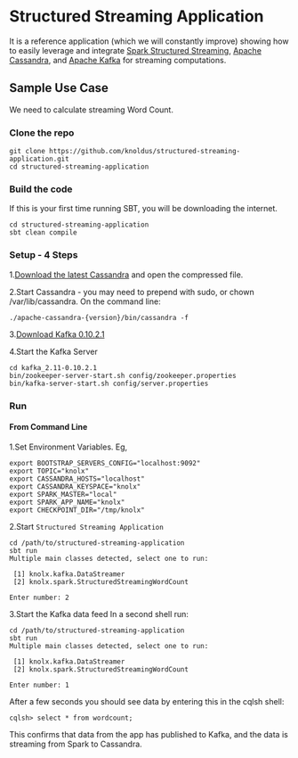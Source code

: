 # Structured Streaming Application

It is a reference application (which we will constantly improve) showing how to easily leverage and integrate [Spark Structured Streaming](http://spark.apache.org/docs/latest/structured-streaming-programming-guide.html),
[Apache Cassandra](http://cassandra.apache.org), and [Apache Kafka](http://kafka.apache.org) for streaming computations.
  
## Sample Use Case
We need to calculate streaming Word Count.

### Clone the repo

    git clone https://github.com/knoldus/structured-streaming-application.git
    cd structured-streaming-application

### Build the code 
If this is your first time running SBT, you will be downloading the internet.

    cd structured-streaming-application
    sbt clean compile

### Setup - 4 Steps
1.[Download the latest Cassandra](http://cassandra.apache.org/download/) and open the compressed file.

2.Start Cassandra - you may need to prepend with sudo, or chown /var/lib/cassandra. On the command line:

    ./apache-cassandra-{version}/bin/cassandra -f

3.[Download Kafka 0.10.2.1](https://www.apache.org/dyn/closer.cgi?path=/kafka/0.10.2.1/kafka_2.11-0.10.2.1.tgz)

4.Start the Kafka Server

    cd kafka_2.11-0.10.2.1
    bin/zookeeper-server-start.sh config/zookeeper.properties
    bin/kafka-server-start.sh config/server.properties

### Run
#### From Command Line
1.Set Environment Variables. Eg,

    export BOOTSTRAP_SERVERS_CONFIG="localhost:9092"
    export TOPIC="knolx"
    export CASSANDRA_HOSTS="localhost"
    export CASSANDRA_KEYSPACE="knolx"
    export SPARK_MASTER="local"
    export SPARK_APP_NAME="knolx"
    export CHECKPOINT_DIR="/tmp/knolx"

2.Start `Structured Streaming Application`

    cd /path/to/structured-streaming-application
    sbt run
    Multiple main classes detected, select one to run:
        
     [1] knolx.kafka.DataStreamer
     [2] knolx.spark.StructuredStreamingWordCount
        
    Enter number: 2

3.Start the Kafka data feed
In a second shell run:

    cd /path/to/structured-streaming-application
    sbt run
    Multiple main classes detected, select one to run:
    
     [1] knolx.kafka.DataStreamer
     [2] knolx.spark.StructuredStreamingWordCount
    
    Enter number: 1

After a few seconds you should see data by entering this in the cqlsh shell:

    cqlsh> select * from wordcount;

This confirms that data from the app has published to Kafka, and the data is
streaming from Spark to Cassandra.

